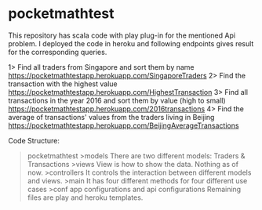 # pocketmathtest

This repository has scala code with play plug-in for the mentioned Api problem. I deployed the code in heroku and following endpoints gives result for the corresponding queries.

1> Find all traders from Singapore and sort them by name
    https://pocketmathtestapp.herokuapp.com/SingaporeTraders
2> Find the transaction with the highest value
    https://pocketmathtestapp.herokuapp.com/HighestTransaction
3> Find all transactions in the year 2016 and sort them by value (high to small)
    https://pocketmathtestapp.herokuapp.com/2016transactions
4> Find the average of transactions' values from the traders living in Beijing
    https://pocketmathtestapp.herokuapp.com/BeijingAverageTransactions
    
Code Structure:

  >pocketmathtest
    >models
      There are two different models: Traders & Transactions
    >views
      View is how to show the data. Nothing as of now.
    >controllers
      It controls the interaction between different models and views.
    >main 
      It has four different methods for four different use cases
    >conf
      app configurations and api configurations
  Remaining files are play and heroku templates.
      
